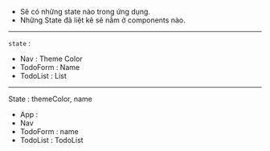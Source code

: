 - Sẽ có những state nào trong ứng dụng.
- Những State đã liệt kê sẽ nằm ở components nào.

---

`state` :

- Nav : Theme Color
- TodoForm : Name
- TodoList : List

---

State : themeColor, name

- App :
- Nav
- TodoForm : name
- TodoList : TodoList
